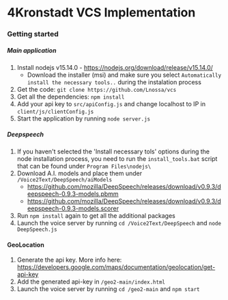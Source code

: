 # 4Kronstadt VCS Implementation

### Getting started


##### Main application

 1. Install nodejs v15.14.0 - https://nodejs.org/download/release/v15.14.0/ 
    * Download the installer (msi) and make sure you select `Automatically install the necessary tools..` during the instalation process
 2. Get the code: `git clone https://github.com/Lnossa/vcs`  
 3. Get all the dependencies: `npm install`  
 4. Add your api key to `src/apiConfig.js` and change localhost to IP in `client/js/clientConfig.js`
 5. Start the application by running `node server.js`
 
##### Deepspeech

 1. If you haven't selected the 'Install necessary tols' options during the node installation process, you need to run the `install_tools.bat` script that can be found under `Program Files\nodejs\`
 1. Download A.I. models and place them under `/Voice2Text/DeepSpeech/aiModels`  
     * https://github.com/mozilla/DeepSpeech/releases/download/v0.9.3/deepspeech-0.9.3-models.pbmm
     * https://github.com/mozilla/DeepSpeech/releases/download/v0.9.3/deepspeech-0.9.3-models.scorer
 2. Run `npm install` again to get all the additional packages
 3. Launch the voice server by running `cd /Voice2Text/DeepSpeech` and `node DeepSpeech.js`

#### GeoLocation
1. Generate the api key. More info here: https://developers.google.com/maps/documentation/geolocation/get-api-key
2. Add the generated api-key in `/geo2-main/index.html`
3. Launch the voice server by running `cd /geo2-main` and `npm start`